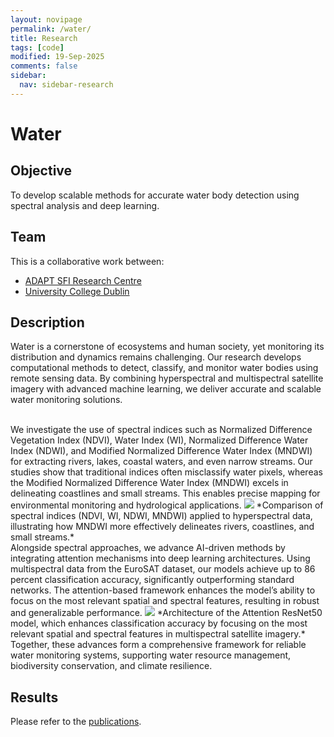 ```yaml
---
layout: novipage
permalink: /water/
title: Research
tags: [code]
modified: 19-Sep-2025
comments: false
sidebar:
  nav: sidebar-research
---
```


# Water

## Objective 
To develop scalable methods for accurate water body detection using spectral analysis and deep learning.

## Team
This is a collaborative work between:
- [ADAPT SFI Research Centre](https://www.adaptcentre.ie/)
- [University College Dublin](https://www.cs.ucd.ie/)

## Description 

Water is a cornerstone of ecosystems and human society, yet monitoring its distribution and dynamics remains challenging. Our research develops computational methods to detect, classify, and monitor water bodies using remote sensing data. By combining hyperspectral and multispectral satellite imagery with advanced machine learning, we deliver accurate and scalable water monitoring solutions.

<br />
We investigate the use of spectral indices such as Normalized Difference Vegetation Index (NDVI), Water Index (WI), Normalized Difference Water Index (NDWI), and Modified Normalized Difference Water Index (MNDWI) for extracting rivers, lakes, coastal waters, and even narrow streams. Our studies show that traditional indices often misclassify water pixels, whereas the Modified Normalized Difference Water Index (MNDWI) excels in delineating coastlines and small streams. This enables precise mapping for environmental monitoring and hydrological applications.
<img src="{{ site.baseurl }}/images/water-NDVI.png">   
*Comparison of spectral indices (NDVI, WI, NDWI, MNDWI) applied to hyperspectral data, illustrating how MNDWI more effectively delineates rivers, coastlines, and small streams.*   

<br />
Alongside spectral approaches, we advance AI-driven methods by integrating attention mechanisms into deep learning architectures. Using multispectral data from the EuroSAT dataset, our models achieve up to 86 percent classification accuracy, significantly outperforming standard networks. The attention-based framework enhances the model’s ability to focus on the most relevant spatial and spectral features, resulting in robust and generalizable performance.  
<img src="{{ site.baseurl }}/images/attention-resnet.png">   
*Architecture of the Attention ResNet50 model, which enhances classification accuracy by focusing on the most relevant spatial and spectral features in multispectral satellite imagery.*   

<br />
Together, these advances form a comprehensive framework for reliable water monitoring systems, supporting water resource management, biodiversity conservation, and climate resilience.



## Results   

Please refer to the [publications](https://soumyabrata.github.io/publications/).  
